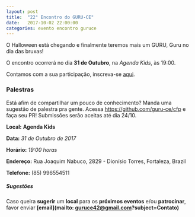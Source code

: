 ```yaml
---
layout: post
title:  "22° Encontro do GURU-CE"
date:   2017-10-02 22:00:00
categories: evento encontro guruce
---
```


O Halloween está chegando e finalmente teremos mais um GURU, Guru no dia das bruxas!

O encontro ocorrerá no dia **31 de Outubro**, na _Agenda Kids_, às 19:00.

Contamos com a sua participação, inscreva-se [aqui](https://www.sympla.com.br/22-encontro-do-guru-ce__198434).

### Palestras

Está afim de compartilhar um pouco de conhecimento? Manda uma sugestão de palestra pra gente.
Acessa https://github.com/guru-ce/cfp e faça seu PR! Submissões serão aceitas até dia 24/10.

__Local:__ __Agenda Kids__

__Data:__ _31 de Outubro de 2017_

__Horário:__ _19:00 horas_

__Endereço:__ Rua Joaquim Nabuco, 2829 - Dionísio Torres, Fortaleza, Brazil

__Telefone:__ (85) 996554511

##### Sugestões

Caso queira __sugerir__ um __local__ para os __próximos eventos__ e/ou __patrocinar__, favor enviar __[email](mailto: guruce42@gmail.com?subject=Contato)__

